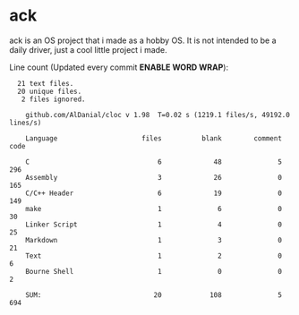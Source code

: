 # ack
ack is an OS project that i made as a hobby OS. It is not intended to be a daily driver, just a cool little project i made.

Line count (Updated every commit **ENABLE WORD WRAP**):

      21 text files.
      20 unique files.                              
       2 files ignored.

        github.com/AlDanial/cloc v 1.98  T=0.02 s (1219.1 files/s, 49192.0 lines/s)

        Language                     files          blank        comment           code

        C                                6             48              5            296
        Assembly                         3             26              0            165
        C/C++ Header                     6             19              0            149
        make                             1              6              0             30
        Linker Script                    1              4              0             25
        Markdown                         1              3              0             21
        Text                             1              2              0              6
        Bourne Shell                     1              0              0              2

        SUM:                            20            108              5            694
